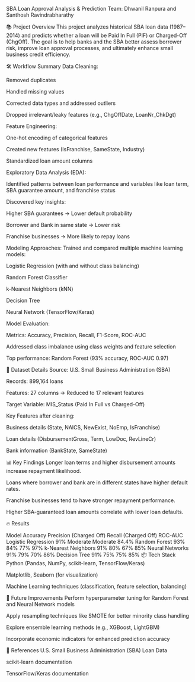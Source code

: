 SBA Loan Approval Analysis & Prediction
Team: Dhwanil Ranpura and Santhosh Ravindrabharathy

📚 Project Overview
This project analyzes historical SBA loan data (1987–2014) and predicts whether a loan will be Paid In Full (PIF) or Charged-Off (ChgOff).
The goal is to help banks and the SBA better assess borrower risk, improve loan approval processes, and ultimately enhance small business credit efficiency.

🛠️ Workflow Summary
Data Cleaning:

Removed duplicates

Handled missing values

Corrected data types and addressed outliers

Dropped irrelevant/leaky features (e.g., ChgOffDate, LoanNr_ChkDgt)

Feature Engineering:

One-hot encoding of categorical features

Created new features (IsFranchise, SameState, Industry)

Standardized loan amount columns

Exploratory Data Analysis (EDA):

Identified patterns between loan performance and variables like loan term, SBA guarantee amount, and franchise status

Discovered key insights:

Higher SBA guarantees → Lower default probability

Borrower and Bank in same state → Lower risk

Franchise businesses → More likely to repay loans

Modeling Approaches:
Trained and compared multiple machine learning models:

Logistic Regression (with and without class balancing)

Random Forest Classifier

k-Nearest Neighbors (kNN)

Decision Tree

Neural Network (TensorFlow/Keras)

Model Evaluation:

Metrics: Accuracy, Precision, Recall, F1-Score, ROC-AUC

Addressed class imbalance using class weights and feature selection

Top performance: Random Forest (93% accuracy, ROC-AUC 0.97)

🧩 Dataset Details
Source: U.S. Small Business Administration (SBA)

Records: 899,164 loans

Features: 27 columns → Reduced to 17 relevant features

Target Variable: MIS_Status (Paid In Full vs Charged-Off)

Key Features after cleaning:

Business details (State, NAICS, NewExist, NoEmp, IsFranchise)

Loan details (DisbursementGross, Term, LowDoc, RevLineCr)

Bank information (BankState, SameState)

📊 Key Findings
Longer loan terms and higher disbursement amounts increase repayment likelihood.

Loans where borrower and bank are in different states have higher default rates.

Franchise businesses tend to have stronger repayment performance.

Higher SBA-guaranteed loan amounts correlate with lower loan defaults.

🔥 Results

Model	Accuracy	Precision (Charged Off)	Recall (Charged Off)	ROC-AUC
Logistic Regression	91%	Moderate	Moderate	84.4%
Random Forest	93%	84%	77%	97%
k-Nearest Neighbors	91%	80%	67%	85%
Neural Networks	91%	79%	70%	86%
Decision Tree	91%	75%	75%	85%
📦 Tech Stack
Python (Pandas, NumPy, scikit-learn, TensorFlow/Keras)

Matplotlib, Seaborn (for visualization)

Machine Learning techniques (classification, feature selection, balancing)

🚀 Future Improvements
Perform hyperparameter tuning for Random Forest and Neural Network models

Apply resampling techniques like SMOTE for better minority class handling

Explore ensemble learning methods (e.g., XGBoost, LightGBM)

Incorporate economic indicators for enhanced prediction accuracy

📎 References
U.S. Small Business Administration (SBA) Loan Data

scikit-learn documentation

TensorFlow/Keras documentation

